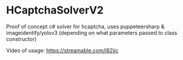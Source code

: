# HCaptchaSolverV2
 Proof of concept c# solver for hcaptcha, uses puppeteersharp & imageidentify/yolov3 (depending on what parameters passed to class constructor)

 Video of usage:
  https://streamable.com/l82jjc
